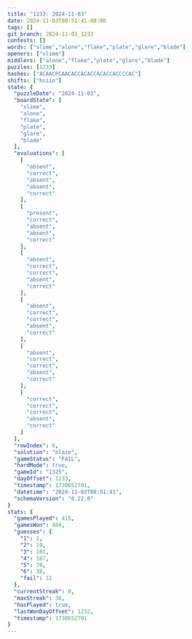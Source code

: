 ```yaml
---
title: "1233: 2024-11-03"
date: 2024-11-03T08:51:41-08:00
tags: []
git_branch: 2024-11-03_1233
contests: []
words: ["slime","alone","flake","plate","glare","blade"]
openers: ["slime"]
middlers: ["alone","flake","plate","glare","blade"]
puzzles: [1233]
hashes: ["ACAACPCAACACCACACCACACCACCCCAC"]
shifts: ["hsiio"]
state: {
  "puzzleDate": "2024-11-03",
  "boardState": [
    "slime",
    "alone",
    "flake",
    "plate",
    "glare",
    "blade"
  ],
  "evaluations": [
    [
      "absent",
      "correct",
      "absent",
      "absent",
      "correct"
    ],
    [
      "present",
      "correct",
      "absent",
      "absent",
      "correct"
    ],
    [
      "absent",
      "correct",
      "correct",
      "absent",
      "correct"
    ],
    [
      "absent",
      "correct",
      "correct",
      "absent",
      "correct"
    ],
    [
      "absent",
      "correct",
      "correct",
      "absent",
      "correct"
    ],
    [
      "correct",
      "correct",
      "correct",
      "absent",
      "correct"
    ]
  ],
  "rowIndex": 6,
  "solution": "blaze",
  "gameStatus": "FAIL",
  "hardMode": true,
  "gameId": "1325",
  "dayOffset": 1233,
  "timestamp": 1730652701,
  "datetime": "2024-11-03T08:51:41",
  "schemaVersion": "0.22.0"
}
stats: {
  "gamesPlayed": 415,
  "gamesWon": 404,
  "guesses": {
    "1": 1,
    "2": 19,
    "3": 101,
    "4": 167,
    "5": 78,
    "6": 38,
    "fail": 11
  },
  "currentStreak": 0,
  "maxStreak": 36,
  "hasPlayed": true,
  "lastWonDayOffset": 1232,
  "timestamp": 1730652701
}
---
```

<!-- more -->
